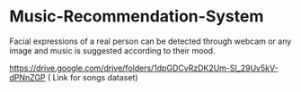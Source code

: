# Music-Recommendation-System
Facial expressions of a real person can be detected through webcam or any image and music is suggested according to their mood.

https://drive.google.com/drive/folders/1dpGDCvRzDK2Um-SI_29Uv5kV-dPNnZGP ( Link for songs dataset)
